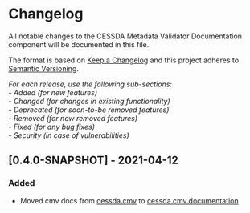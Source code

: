 # Changelog

All notable changes to the CESSDA Metadata Validator Documentation component will be documented in this file.

The format is based on [Keep a Changelog](http://keepachangelog.com/en/1.0.0/)
and this project adheres to [Semantic Versioning](http://semver.org/spec/v2.0.0.html).

*For each release, use the following sub-sections:*  
*- Added (for new features)*  
*- Changed (for changes in existing functionality)*  
*- Deprecated (for soon-to-be removed features)*  
*- Removed (for now removed features)*  
*- Fixed (for any bug fixes)*  
*- Security (in case of vulnerabilities)*

## [0.4.0-SNAPSHOT] - 2021-04-12

### Added

- Moved cmv docs from [cessda.cmv](https://bitbucket.org/cessda/cessda.cmv) to [cessda.cmv.documentation](https://bitbucket.org/cessda/cessda.cmv.documentation)

[0.4.0]: https://bitbucket.org/cessda/cessda.cmv.documentation/src/v0.4.0
